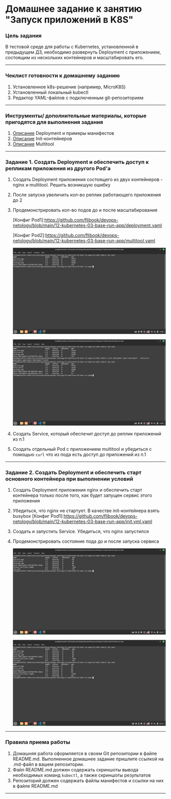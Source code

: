 # Домашнее задание к занятию "Запуск приложений в K8S"

### Цель задания

В тестовой среде для работы с Kubernetes, установленной в предыдущем ДЗ, необходимо развернуть Deployment с приложением, состоящим из нескольких контейнеров и масштабировать его.

------

### Чеклист готовности к домашнему заданию

1. Установленное k8s-решение (например, MicroK8S)
2. Установленный локальный kubectl
3. Редактор YAML-файлов с подключенным git-репозиторием

------

### Инструменты/ дополнительные материалы, которые пригодятся для выполнения задания

1. [Описание](https://kubernetes.io/docs/concepts/workloads/controllers/deployment/) Deployment и примеры манифестов
2. [Описание](https://kubernetes.io/docs/concepts/workloads/pods/init-containers/) Init-контейнеров
3. [Описание](https://github.com/wbitt/Network-MultiTool) Multitool

------

### Задание 1. Создать Deployment и обеспечить доступ к репликам приложения из другого Pod'а

1. Создать Deployment приложения состоящего из двух контейнеров - nginx и multitool. Решить возникшую ошибку
2. После запуска увеличить кол-во реплик работающего приложения до 2
3. Продемонстрировать кол-во подов до и после масштабирования
 
   [Конфиг Pod1]:https://github.com/flibook/devops-netology/blob/main/12-kubernetes-03-base-run-app/deployment.yaml <br />

   [Конфиг Pod2]:https://github.com/flibook/devops-netology/blob/main/12-kubernetes-03-base-run-app/multitool.yaml <br />
   
   ![До](./before.png) <br />

   ![После](./after.png) <br />
   
4. Создать Service, который обеспечит доступ до реплик приложений из п.1
5. Создать отдельный Pod с приложением multitool и убедиться с помощью `curl` что из пода есть доступ до приложений из п.1

------

### Задание 2. Создать Deployment и обеспечить старт основного контейнера при выполнении условий

1. Создать Deployment приложения nginx и обеспечить старт контейнера только после того, как будет запущен сервис этого приложения
2. Убедиться, что nginx не стартует. В качестве init-контейнера взять busybox
   [Конфиг Pod1]:https://github.com/flibook/devops-netology/blob/main/12-kubernetes-03-base-run-app/init.yml.yaml
3. Создать и запустить Service. Убедиться, что nginx запустился
4. Продемонстрировать состояние пода до и после запуска сервиса
   
   ![Before](./init-1.png) <br />

   ![After](./init-2.png) <br />

------

### Правила приема работы

1. Домашняя работа оформляется в своем Git репозитории в файле README.md. Выполненное домашнее задание пришлите ссылкой на .md-файл в вашем репозитории.
2. Файл README.md должен содержать скриншоты вывода необходимых команд `kubectl`, а также скриншоты результатов
3. Репозиторий должен содержать файлы манифестов и ссылки на них в файле README.md

------
